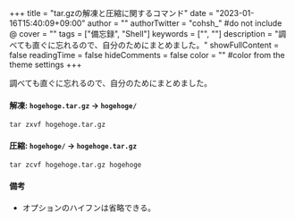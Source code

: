 +++
title = "tar.gzの解凍と圧縮に関するコマンド"
date = "2023-01-16T15:40:09+09:00"
author = ""
authorTwitter = "cohsh_" #do not include @
cover = ""
tags = ["備忘録", "Shell"]
keywords = ["", ""]
description = "調べても直ぐに忘れるので、自分のためにまとめました。"
showFullContent = false
readingTime = false
hideComments = false
color = "" #color from the theme settings
+++

調べても直ぐに忘れるので、自分のためにまとめました。

#### 解凍: `hogehoge.tar.gz` → `hogehoge/`
```
tar zxvf hogehoge.tar.gz
```

#### 圧縮: `hogehoge/` → `hogehoge.tar.gz`
```
tar zcvf hogehoge.tar.gz hogehoge
```

#### 備考
- オプションのハイフンは省略できる。
